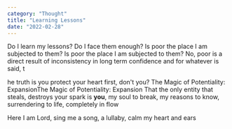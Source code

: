 ```yaml
---
category: "Thought" 
title: "Learning Lessons"
date: "2022-02-28"
---
```


Do I learn my lessons? Do I face them enough? 
Is poor the place I am subjected to them? 
Is poor the place I am subjected to them? 
No, poor is a direct result of inconsistency in long term confidence and for whatever is said, t

he truth is you protect your heart first, don't you? 
The Magic of Potentiality: ExpansionThe Magic of Potentiality: Expansion
That the only entity that steals, destroys your spark is **you**, my soul to break, my reasons to know, surrendering to life, completely in flow 

Here I am Lord, sing me a song, a lullaby, calm my heart and ears
